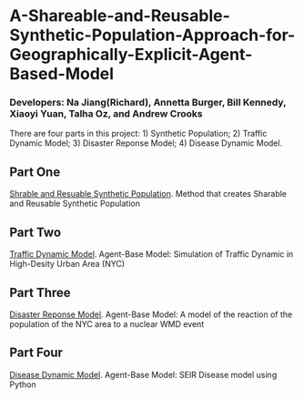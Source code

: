 # A-Shareable-and-Reusable-Synthetic-Population-Approach-for-Geographically-Explicit-Agent-Based-Model
### Developers: Na Jiang(Richard), Annetta Burger, Bill Kennedy, Xiaoyi Yuan, Talha Oz, and Andrew Crooks
There are four parts in this project: 1) Synthetic Population; 2) Traffic Dynamic Model; 3) Disaster Reponse Model; 4) Disease Dynamic Model.

## Part One
[Shrable and Resuable Synthetic Population](https://github.com/njiang8/Create_Synthetic_Population). Method that creates Sharable and Reusable Synthetic Population

## Part Two
[Traffic Dynamic Model](https://github.com/njiang8/Traffic_Model_NYC). Agent-Base Model: Simulation of Traffic Dynamic in High-Desity Urban Area (NYC)

## Part Three
[Disaster Reponse Model](https://github.com/AnnettaGB/NWMDinNYC). Agent-Base Model: A model of the reaction of the population of the NYC area to a nuclear WMD event

## Part Four
[Disease Dynamic Model](https://github.com/njiang8/SEIR_Python). Agent-Base Model: SEIR Disease model using Python
